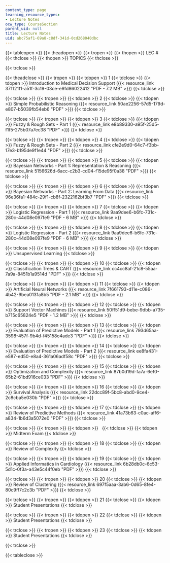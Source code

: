 ```yaml
---
content_type: page
learning_resource_types:
- Lecture Notes
ocw_type: CourseSection
parent_uid: null
title: Lecture Notes
uid: abc75af1-69a8-c8df-341d-0cd268040dbc
---
```


{{< tableopen >}}
{{< theadopen >}}
{{< tropen >}}
{{< thopen >}}
LEC #
{{< thclose >}}
{{< thopen >}}
TOPICS
{{< thclose >}}

{{< trclose >}}

{{< theadclose >}}
{{< tropen >}}
{{< tdopen >}}
1
{{< tdclose >}}
{{< tdopen >}}
Introduction to Medical Decision Support ({{< resource_link 371121f1-a51f-3c19-03ce-e9fd86022412 "PDF - 7.2 MB" >}})
{{< tdclose >}}

{{< trclose >}}
{{< tropen >}}
{{< tdopen >}}
2
{{< tdclose >}}
{{< tdopen >}}
Simple Probabilistic Reasoning ({{< resource_link 50ae2256-57d5-179d-e807-b5039fb54eb6 "PDF" >}})
{{< tdclose >}}

{{< trclose >}}
{{< tropen >}}
{{< tdopen >}}
3
{{< tdclose >}}
{{< tdopen >}}
Fuzzy & Rough Sets - Part 1 ({{< resource_link e8b89330-a95f-25d5-f1f5-275b07a7ec38 "PDF" >}})
{{< tdclose >}}

{{< trclose >}}
{{< tropen >}}
{{< tdopen >}}
4
{{< tdclose >}}
{{< tdopen >}}
Fuzzy & Rough Sets - Part 2 ({{< resource_link cfe2e9d0-64c7-f3bb-17e3-b195de9f1e44 "PDF" >}})
{{< tdclose >}}

{{< trclose >}}
{{< tropen >}}
{{< tdopen >}}
5
{{< tdclose >}}
{{< tdopen >}}
Bayesian Networks - Part 1: Representation & Reasoning ({{< resource_link 5156626d-6acc-c2b3-cd04-f15de95f0a38 "PDF" >}})
{{< tdclose >}}

{{< trclose >}}
{{< tropen >}}
{{< tdopen >}}
6
{{< tdclose >}}
{{< tdopen >}}
Bayesian Networks - Part 2: Learning From Data ({{< resource_link 96e36fa1-484c-29f1-cb8f-2322162bf3b7 "PDF" >}})
{{< tdclose >}}

{{< trclose >}}
{{< tropen >}}
{{< tdopen >}}
7
{{< tdclose >}}
{{< tdopen >}}
Logistic Regression - Part 1 ({{< resource_link 9aa9dee6-b6fc-731c-280c-44d08e097fe9 "PDF - 6 MB" >}})
{{< tdclose >}}

{{< trclose >}}
{{< tropen >}}
{{< tdopen >}}
8
{{< tdclose >}}
{{< tdopen >}}
Logistic Regression - Part 2 ({{< resource_link 9aa9dee6-b6fc-731c-280c-44d08e097fe9 "PDF - 6 MB" >}})
{{< tdclose >}}

{{< trclose >}}
{{< tropen >}}
{{< tdopen >}}
9
{{< tdclose >}}
{{< tdopen >}}
Unsupervised Learning
{{< tdclose >}}

{{< trclose >}}
{{< tropen >}}
{{< tdopen >}}
10
{{< tdclose >}}
{{< tdopen >}}
Classification Trees & CART ({{< resource_link cc4cc8af-21c8-55aa-7a9a-8451b1a9514d "PDF" >}})
{{< tdclose >}}

{{< trclose >}}
{{< tropen >}}
{{< tdopen >}}
11
{{< tdclose >}}
{{< tdopen >}}
Artificial Neural Networks ({{< resource_link 7f661793-d11e-c086-4b42-9bea0131a8b5 "PDF - 2.1 MB" >}})
{{< tdclose >}}

{{< trclose >}}
{{< tropen >}}
{{< tdopen >}}
12
{{< tdclose >}}
{{< tdopen >}}
Support Vector Machines ({{< resource_link 50ff51d9-bebe-9dbb-a735-b715c65824e5 "PDF - 1.2 MB" >}})
{{< tdclose >}}

{{< trclose >}}
{{< tropen >}}
{{< tdopen >}}
13
{{< tdclose >}}
{{< tdopen >}}
Evaluation of Predictive Models - Part 1 ({{< resource_link 793d65aa-3598-457f-9b4d-f45158c4ade3 "PDF" >}})
{{< tdclose >}}

{{< trclose >}}
{{< tropen >}}
{{< tdopen >}}
14
{{< tdclose >}}
{{< tdopen >}}
Evaluation of Predictive Models - Part 2 ({{< resource_link ee8fa431-e587-ed50-e8a4-361a06adf58c "PDF" >}})
{{< tdclose >}}

{{< trclose >}}
{{< tropen >}}
{{< tdopen >}}
15
{{< tdclose >}}
{{< tdopen >}}
Optimization and Complexity ({{< resource_link 87b0d19d-fa7a-6ef0-65b2-61bd916ce033 "PDF" >}})
{{< tdclose >}}

{{< trclose >}}
{{< tropen >}}
{{< tdopen >}}
16
{{< tdclose >}}
{{< tdopen >}}
Survival Analysis ({{< resource_link 22dcc89f-5bc8-abd0-9ce4-2c8cba5e030b "PDF" >}})
{{< tdclose >}}

{{< trclose >}}
{{< tropen >}}
{{< tdopen >}}
17
{{< tdclose >}}
{{< tdopen >}}
Review of Predictive Methods ({{< resource_link 41a73b63-c0ac-aff6-a834-1b6d3a5072e0 "PDF" >}})
{{< tdclose >}}

{{< trclose >}}
{{< tropen >}}
{{< tdopen >}}
 
{{< tdclose >}}
{{< tdopen >}}
Midterm Exam
{{< tdclose >}}

{{< trclose >}}
{{< tropen >}}
{{< tdopen >}}
18
{{< tdclose >}}
{{< tdopen >}}
Review of Complexity
{{< tdclose >}}

{{< trclose >}}
{{< tropen >}}
{{< tdopen >}}
19
{{< tdclose >}}
{{< tdopen >}}
Applied Informatics in Cardiology ({{< resource_link 6b28db0c-6c53-5d1c-0f3a-a43e5c44f0eb "PDF" >}})
{{< tdclose >}}

{{< trclose >}}
{{< tropen >}}
{{< tdopen >}}
20
{{< tdclose >}}
{{< tdopen >}}
Review of Clustering ({{< resource_link 697f5aaa-3ab6-0d65-8fe4-80c9ff7c2c3b "PDF" >}})
{{< tdclose >}}

{{< trclose >}}
{{< tropen >}}
{{< tdopen >}}
21
{{< tdclose >}}
{{< tdopen >}}
Student Presentations
{{< tdclose >}}

{{< trclose >}}
{{< tropen >}}
{{< tdopen >}}
22
{{< tdclose >}}
{{< tdopen >}}
Student Presentations
{{< tdclose >}}

{{< trclose >}}
{{< tropen >}}
{{< tdopen >}}
23
{{< tdclose >}}
{{< tdopen >}}
Student Presentations
{{< tdclose >}}

{{< trclose >}}

{{< tableclose >}}